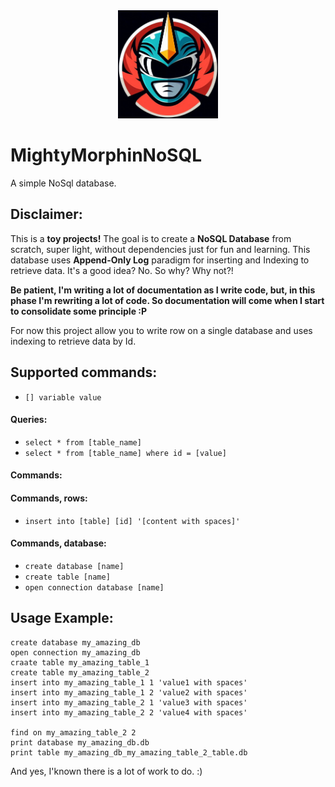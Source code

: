 <div style="text-align: center;">
    <img src="logo.png" alt="Descrizione" width="160">
</div>

# MightyMorphinNoSQL

A simple NoSql database.

## Disclaimer:
This is a **toy projects!** The goal is to create a **NoSQL Database** from scratch, super light, without dependencies just for fun and learning. This database uses **Append-Only Log** paradigm for inserting and Indexing to retrieve data. It's a good idea? No. So why? Why not?!

**Be patient, I'm writing a lot of documentation as I write code, but, in this phase I'm rewriting a lot of code. So documentation will come when I start to consolidate some principle :P**

For now this project allow you to write row on a single database and uses indexing to retrieve data by Id. 

## Supported commands:
* `[] variable value`

#### Queries:
- `select * from [table_name]`
- `select * from [table_name] where id = [value]`

#### Commands:

#### Commands, rows:
- `insert into [table] [id] '[content with spaces]'`

#### Commands, database:
- `create database [name]`
- `create table [name]`
- `open connection database [name]`

## Usage Example:
```
create database my_amazing_db
open connection my_amazing_db
craate table my_amazing_table_1
create table my_amazing_table_2
insert into my_amazing_table_1 1 'value1 with spaces'
insert into my_amazing_table_1 2 'value2 with spaces'
insert into my_amazing_table_2 1 'value3 with spaces'
insert into my_amazing_table_2 2 'value4 with spaces'

find on my_amazing_table_2 2
print database my_amazing_db.db
print table my_amazing_db_my_amazing_table_2_table.db
```

And yes, I'known there is a lot of work to do. :)
